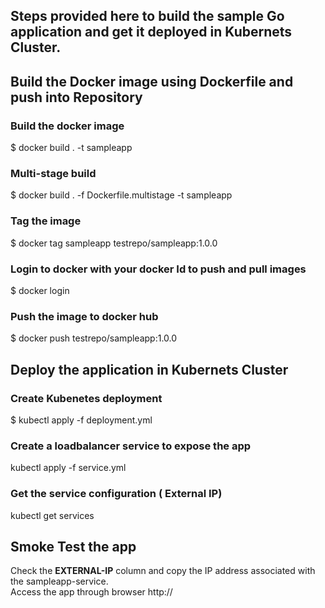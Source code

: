##  Steps provided here to build the sample Go application and get it deployed in Kubernets Cluster.


## Build the Docker image using Dockerfile and push into Repository

### Build the docker image
$ docker build . -t sampleapp

### Multi-stage build
$ docker build . -f Dockerfile.multistage -t sampleapp

### Tag the image
$ docker tag sampleapp testrepo/sampleapp:1.0.0

### Login to docker with your docker Id to push and pull images
$ docker login
 
### Push the image to docker hub
$ docker push testrepo/sampleapp:1.0.0



## Deploy the application in Kubernets Cluster

### Create Kubenetes deployment
$ kubectl apply -f deployment.yml

### Create a loadbalancer service to expose the app
kubectl apply -f service.yml

### Get the service configuration ( External IP)
kubectl get services


## Smoke Test the app
Check the **EXTERNAL-IP** column and copy the IP address associated with the sampleapp-service.<br/>
Access the app through browser http://<ipaddress>
